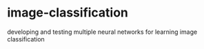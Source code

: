 # image-classification
developing and testing multiple neural networks for learning image classification
